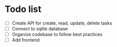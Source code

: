 # Todo list

- [ ] Create API for create, read, update, delete tasks
- [ ] Connect to sqlite database
- [ ] Organize codebase to follow best practices
- [ ] Add frontend
